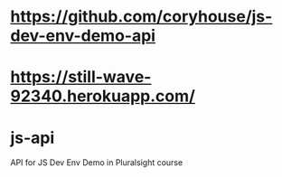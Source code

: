 # https://github.com/coryhouse/js-dev-env-demo-api
# https://still-wave-92340.herokuapp.com/
# js-api
API for JS Dev Env Demo in Pluralsight course
